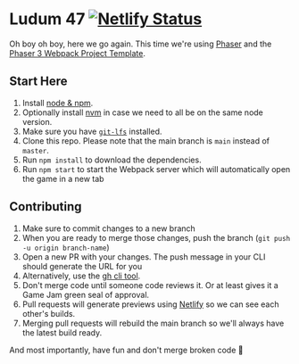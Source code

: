 # Ludum 47 [![Netlify Status](https://api.netlify.com/api/v1/badges/72f9dd56-5403-4b7a-bd6c-42714ed43066/deploy-status)](https://slippery-scope-ludum-7.netlify.app/)

Oh boy oh boy, here we go again. This time we're using [Phaser](https://phaser.io/) and the [Phaser 3 Webpack Project Template](https://github.com/photonstorm/phaser3-project-template).

## Start Here

1. Install [node & npm](https://nodejs.org/en/).
2. Optionally install [nvm](https://github.com/nvm-sh/nvm) in case we need to all be on the same node version.
3. Make sure you have [`git-lfs`](https://git-lfs.github.com/) installed.
4. Clone this repo. Please note that the main branch is `main` instead of `master`.
5. Run `npm install` to download the dependencies.
6. Run `npm start` to start the Webpack server which will automatically open the game in a new tab

## Contributing

1. Make sure to commit changes to a new branch
2. When you are ready to merge those changes, push the branch (`git push -u origin branch-name`)
3. Open a new PR with your changes. The push message in your CLI should generate the URL for you
4. Alternatively, use the [gh cli tool](https://cli.github.com/).
5. Don't merge code until someone code reviews it. Or at least gives it a Game Jam green seal of approval.
6. Pull requests will generate previews using [Netlify](https://www.netlify.com/) so we can see each other's builds.
7. Merging pull requests will rebuild the main branch so we'll always have the latest build ready.

And most importantly, have fun and don't merge broken code 🥳
